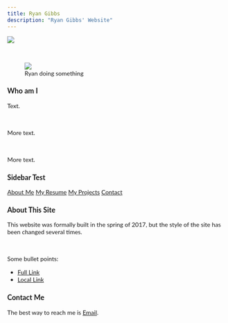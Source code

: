```yaml
---
title: Ryan Gibbs
description: "Ryan Gibbs' Website"
---
```


![](https://rjgibbs96.github.io/images/banner.jpg)

<br />

<div class = "titled-image">
<figure class = "titled-image">
    <img src = "{{ site.url }}/images/RyanSomething.jpg">
    <figcaption>Ryan doing something</figcaption>
</figure>
</div>


### Who am I

Text.

<br />

More text.

<br />

More text.

### Sidebar Test


<html>
<head>
<meta name="viewport" content="width=device-width, initial-scale=1">
<style>
body {
    font-family: "Lato", sans-serif;
}

.sidenav {
    width: 130px;
    position: fixed;
    z-index: 1;
    top: 20px;
    left: 10px;
    background: #eee;
    overflow-x: hidden;
    padding: 8px 0;
}

.sidenav a {
    padding: 6px 8px 6px 16px;
    text-decoration: none;
    font-size: 25px;
    color: #2196F3;
    display: block;
}

.sidenav a:hover {
    color: #064579;
}

.main {
    margin-left: 140px; /* Same width as the sidebar + left position in px */
    font-size: 28px; /* Increased text to enable scrolling */
    padding: 0px 10px;
}

@media screen and (max-height: 450px) {
    .sidenav {padding-top: 15px;}
    .sidenav a {font-size: 18px;}
}
</style>
</head>
<body>

<div class="sidenav">
  <a href="index.md">About Me</a>
  <a href="resume.md">My Resume</a>
  <a href="projects.md">My Projects</a>
  <a href="#contact">Contact</a>
</div>


</body>
</html>

### About This Site

This website was formally built in the spring of 2017, but the style of the site has been changed several times.

<br />

Some bullet points:
* [Full Link](http://www.google.com)
* [Local Link](mypage.md)

### Contact Me

The best way to reach me is [Email](mailto:rgibbs@g.hmc.edu).
